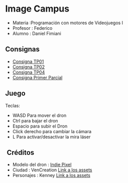 # Image Campus

- Materia :Programación con motores de Videojuegos I
- Profesor : Federico
- Alumno : Daniel Fimiani

## Consignas

- [Consigna TP01](./Docs/consigna_tp01.md)
- [Consigna TP02](./Docs/consigna_tp02.md)
- [Consigna TP04](./Docs/consigna_tp04.md)
- [Consigna Primer Parcial](./Docs/consigna_parcial_1.md)

## Juego

Teclas:

- WASD Para mover el dron
- Ctrl para bajar el dron
- Espacio para subir el Dron
- Click derecho para cambiar la cámara
- L Para activar/desactivar la mira láser

##  Créditos

- Modelo del dron : [Indie Pixel](https://www.youtube.com/@IndiePixel3D)
- Ciudad : VenCreation [Link a los assets](https://assetstore.unity.com/packages/3d/environments/simplepoly-city-low-poly-assets-58899)
- Personajes : Kenney [Link a los assets](https://kenney.nl/assets/animated-characters-3)
